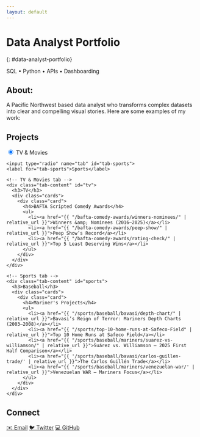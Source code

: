 ```yaml
---
layout: default
---
```


# Data Analyst Portfolio
{: #data-analyst-portfolio}

<p class="subtitle">SQL • Python • APIs • Dashboarding</p>


<section id="about">
  <h2>About:</h2>
  <p>
    A Pacific Northwest based data analyst who transforms complex datasets into clear and compelling visual stories. Here are some examples of my work:
  </p>
</section>

<section id="projects">
  <h2>Projects</h2>

  <div class="tabs">
    <!-- Tab selectors -->
    <input type="radio" name="tab" id="tab-tv" checked>
    <label for="tab-tv">TV &amp; Movies</label>

    <input type="radio" name="tab" id="tab-sports">
    <label for="tab-sports">Sports</label>

    <!-- TV & Movies tab -->
    <div class="tab-content" id="tv">
      <h3>TV</h3>
      <div class="cards">
        <div class="card">
          <h4>BAFTA Scripted Comedy Awards</h4>
          <ul>
            <li><a href="{{ "/bafta-comedy-awards/winners-nominees/" | relative_url }}">Winners &amp; Nominees (2016–2025)</a></li>
            <li><a href="{{ "/bafta-comedy-awards/peep-show/" | relative_url }}">Peep Show’s Record</a></li>
            <li><a href="{{ "/bafta-comedy-awards/rating-check/" | relative_url }}">Top 5 Least Deserving Wins</a></li>
          </ul>
        </div>
      </div>
    </div>

    <!-- Sports tab -->
    <div class="tab-content" id="sports">
      <h3>Baseball</h3>
      <div class="cards">
        <div class="card">
          <h4>Mariner's Projects</h4>
          <ul>
            <li><a href="{{ "/sports/baseball/bavasi/depth-chart/" | relative_url }}">Bavasi’s Reign of Terror: Mariners Depth Charts (2003–2008)</a></li>
            <li><a href="{{ "/sports/top-10-home-runs-at-Safeco-Field" | relative_url }}">Top 10 Home Runs at Safeco Field</a></li>
            <li><a href="{{ "/sports/baseball/mariners/suarez-vs-williamson/" | relative_url }}">Suárez vs. Williamson — 2025 First Half Comparison</a></li>
            <li><a href="{{ '/sports/baseball/bavasi/carlos-guillen-trade/' | relative_url }}">The Carlos Guillén Trade</a></li>
            <li><a href="{{ '/sports/baseball/mariners/venezuelan-war/' | relative_url }}">Venezuelan WAR — Mariners Focus</a></li>
          </ul>
        </div>
      </div>
    </div>
  </div>
</section>

<section id="contact">
  <h2>Connect</h2>
  <div class="social-links">
    <a href="mailto:masoncolborn@gmail.com">✉️ Email</a>
    <a href="https://twitter.com/relaxedmason">🐦 Twitter</a>
    <a href="https://github.com/relaxedmason">💻 GitHub</a>
  </div>
</section>

